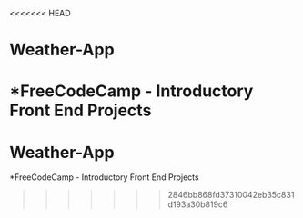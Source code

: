 <<<<<<< HEAD
# Weather-App
*FreeCodeCamp - Introductory Front End Projects
=======
# Weather-App
*FreeCodeCamp - Introductory Front End Projects
>>>>>>> 2846bb868fd37310042eb35c831d193a30b819c6

